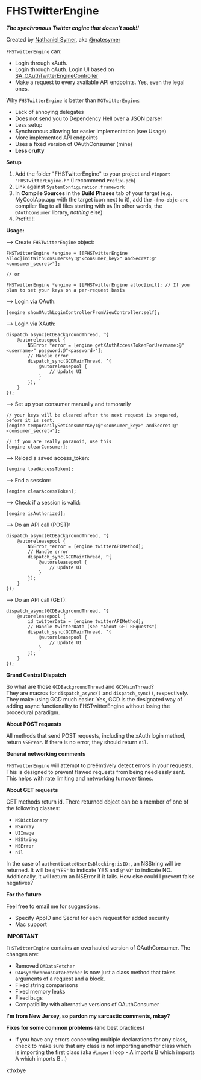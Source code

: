 FHSTwitterEngine
================

***The synchronous Twitter engine that doesn't suck!!***

Created by [Nathaniel Symer](mailto:nate@natesymer.com), aka [@natesymer](http://twitter.com/natesymer)

`FHSTwitterEngine` can:

- Login through xAuth.
- Login through oAuth. Login UI based on [SA_OAuthTwitterEngineController](https://github.com/bengottlieb/Twitter-OAuth-iPhone)
- Make a request to every available API endpoints. Yes, even the legal ones.


Why `FHSTwitterEngine` is better than `MGTwitterEngine`:

- Lack of annoying delegates
- Does not send you to Dependency Hell over a JSON parser
- Less setup
- Synchronous allowing for easier implementation (see Usage)
- More implemented API endpoints
- Uses a fixed version of OAuthConsumer (mine)
- **Less crufty**


**Setup**

1. Add the folder "FHSTwitterEngine" to your project and `#import "FHSTwitterEngine.h"` (I recommend `Prefix.pch`)
2. Link against `SystemConfiguration.framework`
3. In **Compile Sources** in the **Build Phases** tab of your target (e.g. MyCoolApp.app with the target icon next to it), add the `-fno-objc-arc` compiler flag to all files starting with `OA` (In other words, the `OAuthConsumer` library, *nothing* else)
4. Profit!!!!

**Usage:**

--> Create `FHSTwitterEngine` object:

    FHSTwitterEngine *engine = [[FHSTwitterEngine alloc]initWithConsumerKey:@"<consumer_key>" andSecret:@"<consumer_secret>"];
    
    // or 
    
    FHSTwitterEngine *engine = [[FHSTwitterEngine alloc]init]; // If you plan to set your keys on a per-request basis
    
--> Login via OAuth:
    
    [engine showOAuthLoginControllerFromViewController:self];
    
--> Login via XAuth:
    
    dispatch_async(GCDBackgroundThread, ^{
    	@autoreleasepool {
    		NSError *error = [engine getXAuthAccessTokenForUsername:@"<username>" password:@"<password>"];
        	// Handle error
        	dispatch_sync(GCDMainThread, ^{
    			@autoreleasepool {
        			// Update UI
        		}
       		});
    	}
    });
    
--> Set up your consumer manually and temorarily
	
	// your keys will be cleared after the next request is prepared, before it is sent.
	[engine temporarilySetConsumerKey:@"<consumer_key>" andSecret:@"<consumer_secret>"];
	
	// if you are really paranoid, use this
	[engine clearConsumer];
	
    
--> Reload a saved access_token:

    [engine loadAccessToken];

--> End a session:

    [engine clearAccessToken];

--> Check if a session is valid:

    [engine isAuthorized];
    
--> Do an API call (POST):

    dispatch_async(GCDBackgroundThread, ^{
    	@autoreleasepool {
    		NSError *error = [engine twitterAPIMethod]; 
    		// Handle error
    		dispatch_sync(GCDMainThread, ^{
    			@autoreleasepool {
        			// Update UI
        		}
       		});
    	}
    });

--> Do an API call (GET):

    dispatch_async(GCDBackgroundThread, ^{
    	@autoreleasepool {
    		id twitterData = [engine twitterAPIMethod];
    		// Handle twitterData (see "About GET REquests")
    		dispatch_sync(GCDMainThread, ^{
    			@autoreleasepool {
        			// Update UI
        		}
       		});
    	}
    });

**Grand Central Dispatch**

So what are those `GCDBackgroundThread` and `GCDMainThread`?<br />
They are macros for `dispatch_async()` and `dispatch_sync()`, respectively. They make using GCD much easier. Yes, GCD is the designated way of adding async functionality to FHSTwitterEngine without losing the procedural paradigm.

**About POST requests**

All methods that send POST requests, including the xAuth login method, return `NSError`. If there is no error, they should return `nil`.

**General networking comments**

`FHSTwitterEngine` will attempt to preëmtively detect errors in your requests. This is designed to prevent flawed requests from being needlessly sent. This helps with rate limiting and networking turnover times.

**About GET requests**

GET methods return id. There returned object can be a member of one of the following classes:

- `NSDictionary`
- `NSArray`
- `UIImage`
- `NSString`
- `NSError`
- `nil`

In the case of `authenticatedUserIsBlocking:isID:`, an NSString will be returned. It will be `@"YES"` to indicate YES and `@"NO"` to indicate NO. Additionally, it will return an NSError if it fails. How else could I prevent false negatives?

**For the future**

Feel free to [email](mailto:nate@natesymer.com) me for suggestions.

- Specify AppID and Secret for each request for added security
- Mac support

**IMPORTANT**

`FHSTwitterEngine` contains an overhauled version of OAuthConsumer. The changes are:
- Removed `OADataFetcher`
- `OAAsynchronousDataFetcher` is now just a class method that takes arguments of a request and a block.
- Fixed string comparisons
- Fixed memory leaks
- Fixed bugs
- Compatibility with alternative versions of OAuthConsumer

**I'm from New Jersey, so pardon my sarcastic comments, mkay?**

**Fixes for some common problems** (and best practices)

- If you have any errors concerning multiple declarations for any class, check to make sure that any class is not importing another class which is importing the first class (aka `#import` loop - A imports B which imports A which imports B...)

kthxbye


